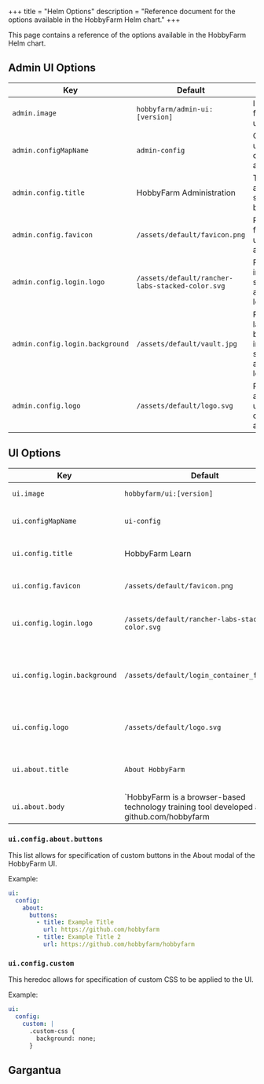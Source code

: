 +++
title = "Helm Options"
description = "Reference document for the options available in the HobbyFarm Helm chart."
+++

This page contains a reference of the options available in the HobbyFarm Helm chart. 

## Admin UI Options

|Key|Default|Purpose|
|---|-------|-------|
|`admin.image`|`hobbyfarm/admin-ui:[version]`|Image used for admin-ui|
|`admin.configMapName`|`admin-config`|ConfigMap used to configure admin ui|
|`admin.config.title`|HobbyFarm Administration|Title of admin ui as seen in browser|
|`admin.config.favicon`| `/assets/default/favicon.png`|Path to the favicon to use for admin ui|
|`admin.config.login.logo`|`/assets/default/rancher-labs-stacked-color.svg`|Path to logo image as seen on admin ui login page|
|`admin.config.login.background`|`/assets/default/vault.jpg`|Path to large background image as seen on admin ui login page|
|`admin.config.logo`|`/assets/default/logo.svg`|Path to logo as seen in upper right corner of admin ui|

## UI Options

|Key|Default|Purpose|
|---|-------|-------|
|`ui.image`|`hobbyfarm/ui:[version]`|Image used for ui|
|`ui.configMapName`|`ui-config`|ConfigMap usedf to configure ui
|`ui.config.title`|HobbyFarm Learn|Title of ui as seen in browser|
|`ui.config.favicon`|`/assets/default/favicon.png`|Path to the favicon to use for ui|
|`ui.config.login.logo`|`/assets/default/rancher-labs-stacked-color.svg`|Path to logo image as seen on ui login page|
|`ui.config.login.background`|`/assets/default/login_container_farm.svg`|Path to large background image as seen on ui login page|
|`ui.config.logo`|`/assets/default/logo.svg`|Path to logo as seen in upper right corner of ui|
|`ui.about.title`|`About HobbyFarm`|Title of the about dropdown in ui|
|`ui.about.body`|`HobbyFarm is a browser-based technology training tool developed at github.com/hobbyfarm|

### `ui.config.about.buttons`

This list allows for specification of custom buttons in the About modal of the HobbyFarm UI. 

Example:
```yaml
ui:
  config:
    about:
      buttons:
        - title: Example Title
          url: https://github.com/hobbyfarm
        - title: Example Title 2
          url: https://github.com/hobbyfarm/hobbyfarm
```

### `ui.config.custom`

This heredoc allows for specification of custom CSS to be applied to the UI.

Example:
```yaml
ui:
  config:
    custom: |
      .custom-css {
        background: none;
      }
```

## Gargantua